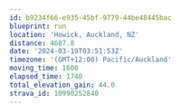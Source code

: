 ```yaml
---
id: b9234f66-e935-45bf-9779-44be48445bac
blueprint: run
location: 'Howick, Auckland, NZ'
distance: 4687.8
date: '2024-03-19T03:51:53Z'
timezone: '(GMT+12:00) Pacific/Auckland'
moving_time: 1600
elapsed_time: 1740
total_elevation_gain: 44.0
strava_id: 10990252840
---
```

